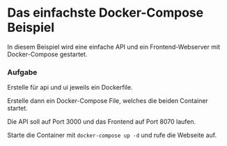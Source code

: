 # Das einfachste Docker-Compose Beispiel

In diesem Beispiel wird eine einfache API und ein Frontend-Webserver mit Docker-Compose gestartet.

### Aufgabe
Erstelle für api und ui jeweils ein Dockerfile. 

Erstelle dann ein Docker-Compose File, welches die beiden Container startet.

Die API soll auf Port 3000 und das Frontend auf Port 8070 laufen.

Starte die Container mit `docker-compose up -d` und rufe die Webseite auf.
